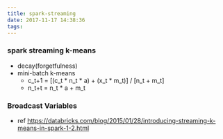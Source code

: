```yaml
---
title: spark-streaming
date: 2017-11-17 14:38:36
tags:
---
```


### spark streaming k-means
* decay(forgetfulness)
* mini-batch k-means
    * c_t+1 = [(c_t * n_t * a) + (x_t * m_t)] / [n_t + m_t]
    * n_t+t = n_t * a + m_t


### Broadcast Variables

* ref
https://databricks.com/blog/2015/01/28/introducing-streaming-k-means-in-spark-1-2.html